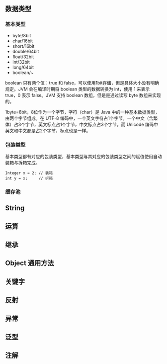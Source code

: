 ## 数据类型
### 基本类型
+ byte/8bit
+ char/16bit
+ short/16bit
+ double/64bit
+ float/32bit
+ int/32bit
+ long/64bit
+ boolean/~

boolean 只有两个值：true 和 false，可以使用1bit存储，但是具体大小没有明确规定。JVM 会在编译时期将 boolean 类型的数据转换为 int，使用 1 来表示 true，0 表示 false。JVM 支持 boolean 数组，但是是通过读写 byte 数组来实现的。

1byte=8bit，8位作为一个字节，字符（char）是 Java 中的一种基本数据类型，由两个字节组成。在 UTF-8 编码中，一个英文字符占1个字节，一个中文（含繁体）占3个字节，英文标点占1个字节，中文标点占3个字节。而 Unicode 编码中英文和中文都是占2个字节，标点也是一样。

### 包装类型
基本类型都有对应的包装类型，基本类型与其对应的包装类型之间的赋值使用自动装箱与拆箱完成。
````
Integer x = 2; // 装箱
int y = x;     // 拆箱
````
### 缓存池


## String

## 运算

## 继承

## Object 通用方法

## 关键字

## 反射

## 异常

## 泛型

## 注解


